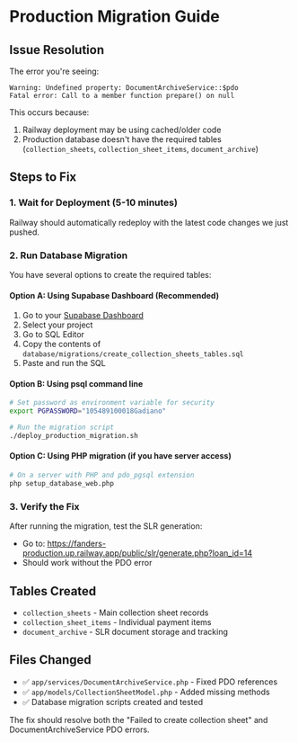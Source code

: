 # Production Migration Guide

## Issue Resolution
The error you're seeing:
```
Warning: Undefined property: DocumentArchiveService::$pdo
Fatal error: Call to a member function prepare() on null
```

This occurs because:
1. Railway deployment may be using cached/older code
2. Production database doesn't have the required tables (`collection_sheets`, `collection_sheet_items`, `document_archive`)

## Steps to Fix

### 1. Wait for Deployment (5-10 minutes)
Railway should automatically redeploy with the latest code changes we just pushed.

### 2. Run Database Migration

You have several options to create the required tables:

#### Option A: Using Supabase Dashboard (Recommended)
1. Go to your [Supabase Dashboard](https://supabase.com/dashboard)
2. Select your project
3. Go to SQL Editor
4. Copy the contents of `database/migrations/create_collection_sheets_tables.sql`
5. Paste and run the SQL

#### Option B: Using psql command line
```bash
# Set password as environment variable for security
export PGPASSWORD="105489100018Gadiano"

# Run the migration script
./deploy_production_migration.sh
```

#### Option C: Using PHP migration (if you have server access)
```bash
# On a server with PHP and pdo_pgsql extension
php setup_database_web.php
```

### 3. Verify the Fix
After running the migration, test the SLR generation:
- Go to: https://fanders-production.up.railway.app/public/slr/generate.php?loan_id=14
- Should work without the PDO error

## Tables Created
- `collection_sheets` - Main collection sheet records
- `collection_sheet_items` - Individual payment items  
- `document_archive` - SLR document storage and tracking

## Files Changed
- ✅ `app/services/DocumentArchiveService.php` - Fixed PDO references
- ✅ `app/models/CollectionSheetModel.php` - Added missing methods
- ✅ Database migration scripts created and tested

The fix should resolve both the "Failed to create collection sheet" and DocumentArchiveService PDO errors.